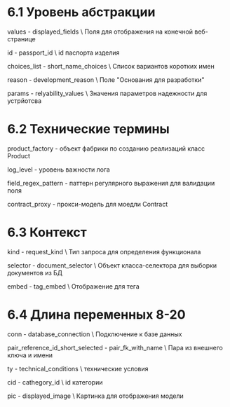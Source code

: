 # 6.1 Уровень абстракции
values - displayed_fields
\\ Поля для отображения на конечной веб-странице

id - passport_id
\\ id паспорта изделия

choices_list - short_name_choices
\\ Список вариантов коротких имен

reason - development_reason
\\ Поле "Основания для разработки"

params - relyability_values
\\ Значения параметров надежности для устрйотсва

# 6.2 Технические термины

product_factory - объект фабрики по созданию реализаций класс Product

log_level - уровень важности лога

field_regex_pattern - паттерн регулярного выражения для валидации поля

contract_proxy - прокси-модель для моедли Contract

# 6.3 Контекст

kind - request_kind
\\ Тип запроса для определения функционала

selector - document_selector
\\ Объект класса-селектора для выборки документов из БД

embed - tag_embed
\\ Отображение для тега


# 6.4 Длина переменных 8-20

conn - database_connection
\\ Подключение к базе данных

pair_reference_id_short_selected - pair_fk_with_name
\\ Пара из внешнего ключа и имени

ty - technical_conditions
\\ технические условия

cid - cathegory_id
\\ id категории

pic - displayed_image
\\ Картинка для отображения модели
